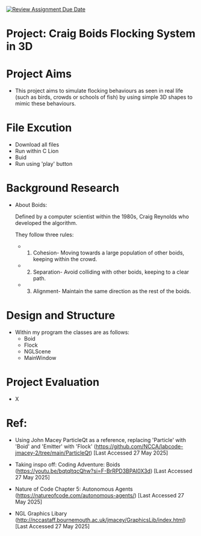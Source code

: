[![Review Assignment Due Date](https://classroom.github.com/assets/deadline-readme-button-22041afd0340ce965d47ae6ef1cefeee28c7c493a6346c4f15d667ab976d596c.svg)](https://classroom.github.com/a/hhQzWvz6)


# Project: Craig Boids Flocking System in 3D

# Project Aims
- This project aims to simulate flocking behaviours as seen in real life (such as birds, crowds or schools of fish) by using simple 3D shapes to mimic these behaviours.

# File Excution
- Download all files
- Run within C Lion
- Buid
- Run using 'play' button

# Background Research
- About Boids:

  Defined by a computer scientist within the 1980s, Craig Reynolds who developed the algorithm.

    They follow three rules:
     - 1) Cohesion- Moving towards a large population of other boids, keeping within the crowd.
     - 2) Separation- Avoid colliding with other boids, keeping to a clear path.
     - 3) Alignment- Maintain the same direction as the rest of the boids.


# Design and Structure
  - Within my program the classes are as follows:
    - Boid
    - Flock
    - NGLScene
    - MainWindow

# Project Evaluation
- X

# Ref:
- Using John Macey ParticleQt as a reference, replacing 'Particle' with 'Boid' and 'Emitter' with 'Flock' (https://github.com/NCCA/labcode-jmacey-2/tree/main/ParticleQt) [Last Accessed 27 May 2025]

- Taking inspo off: Coding Adventure: Boids (https://youtu.be/bqtqltqcQhw?si=F-BrRPD3BPAI0X3d) [Last Accessed 27 May 2025]

- Nature of Code Chapter 5: Autonomous Agents (https://natureofcode.com/autonomous-agents/) [Last Accessed 27 May 2025]

- NGL Graphics Libary (http://nccastaff.bournemouth.ac.uk/jmacey/GraphicsLib/index.html) [Last Accessed 27 May 2025]


